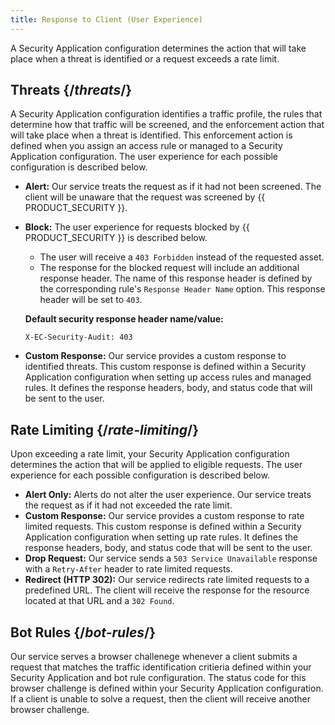```yaml
---
title: Response to Client (User Experience)
---
```


A Security Application configuration determines the action that
will take place when a threat is identified or a request exceeds a rate
limit.

## Threats {/*threats*/}

A Security Application configuration identifies a traffic
profile, the rules that determine how that traffic will be screened, and
the enforcement action that will take place when a threat is identified.
This enforcement action is defined when you assign an access rule or
managed to a Security Application configuration. The user
experience for each possible configuration is described below.
-   **Alert:** Our service treats the request as if it had not been screened. The client will be unaware that the request was screened by {{ PRODUCT_SECURITY }}.
-   **Block:** The user experience for requests blocked by {{ PRODUCT_SECURITY }} is described below.
    -   The user will receive a `403 Forbidden` instead of the requested asset.
    -   The response for the blocked request will include an additional response header. The name of this response header is defined by the corresponding rule's `Response Header Name` option. This response header will be set to `403`.

    **Default security response header name/value:**

    `X-EC-Security-Audit: 403`

-   **Custom Response:** Our service provides a custom response to identified threats. This custom response is defined within a Security Application configuration when setting up access rules and managed rules. It defines the response headers, body, and status code that will be sent to the user.

## Rate Limiting {/*rate-limiting*/}

Upon exceeding a rate limit, your Security Application
configuration determines the action that will be applied to eligible
requests. The user experience for each possible configuration is
described below.
-   **Alert Only:** Alerts do not alter the user experience. Our service treats the request as if it had not exceeded the rate limit.                                                                                                                                                  
-   **Custom Response:** Our service provides a custom response to rate limited requests. This custom response is defined within a Security Application configuration when setting up rate rules. It defines the response headers, body, and status code that will be sent to the user.
-   **Drop Request:** Our service sends a `503 Service Unavailable` response with a `Retry-After` header to rate limited requests.
-   **Redirect (HTTP 302):** Our service redirects rate limited requests to a predefined URL. The client will receive the response for the resource located at that URL and a `302 Found`.

## Bot Rules {/*bot-rules*/}

Our service serves a browser challenege whenever a client submits a request that matches the traffic identification critieria defined within your Security Application and bot rule configuration. The status code for this browser challenge is defined within your Security Application configuration. If a client is unable to solve a request, then the client will receive another browser challenge.  
